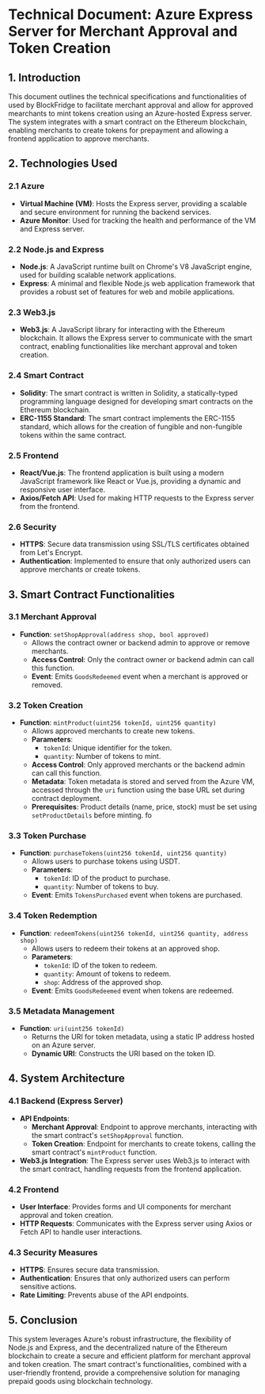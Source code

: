 # Technical Document: Azure Express Server for Merchant Approval and Token Creation

## **1. Introduction**

This document outlines the technical specifications and functionalities of used by BlockFridge to facilitate merchant approval and allow for approved mearchants to mint tokens creation using an Azure-hosted Express server. The system integrates with a smart contract on the Ethereum blockchain, enabling merchants to create tokens for prepayment and allowing a frontend application to approve merchants.

## **2. Technologies Used**

### **2.1 Azure**
- **Virtual Machine (VM)**: Hosts the Express server, providing a scalable and secure environment for running the backend services.
- **Azure Monitor**: Used for tracking the health and performance of the VM and Express server.

### **2.2 Node.js and Express**
- **Node.js**: A JavaScript runtime built on Chrome's V8 JavaScript engine, used for building scalable network applications.
- **Express**: A minimal and flexible Node.js web application framework that provides a robust set of features for web and mobile applications.

### **2.3 Web3.js**
- **Web3.js**: A JavaScript library for interacting with the Ethereum blockchain. It allows the Express server to communicate with the smart contract, enabling functionalities like merchant approval and token creation.

### **2.4 Smart Contract**
- **Solidity**: The smart contract is written in Solidity, a statically-typed programming language designed for developing smart contracts on the Ethereum blockchain.
- **ERC-1155 Standard**: The smart contract implements the ERC-1155 standard, which allows for the creation of fungible and non-fungible tokens within the same contract.

### **2.5 Frontend**
- **React/Vue.js**: The frontend application is built using a modern JavaScript framework like React or Vue.js, providing a dynamic and responsive user interface.
- **Axios/Fetch API**: Used for making HTTP requests to the Express server from the frontend.

### **2.6 Security**
- **HTTPS**: Secure data transmission using SSL/TLS certificates obtained from Let's Encrypt.
- **Authentication**: Implemented to ensure that only authorized users can approve merchants or create tokens.

## **3. Smart Contract Functionalities**

### **3.1 Merchant Approval**
- **Function**: `setShopApproval(address shop, bool approved)`
  - Allows the contract owner or backend admin to approve or remove merchants.
  - **Access Control**: Only the contract owner or backend admin can call this function.
  - **Event**: Emits `GoodsRedeemed` event when a merchant is approved or removed.

### **3.2 Token Creation**
- **Function**: `mintProduct(uint256 tokenId, uint256 quantity)`
  - Allows approved merchants to create new tokens.
  - **Parameters**:
    - `tokenId`: Unique identifier for the token.
    - `quantity`: Number of tokens to mint.
  - **Access Control**: Only approved merchants or the backend admin can call this function.
  - **Metadata**: Token metadata is stored and served from the Azure VM, accessed through the `uri` function using the base URL set during contract deployment.
  - **Prerequisites**: Product details (name, price, stock) must be set using `setProductDetails` before minting.
  fo
### **3.3 Token Purchase**
- **Function**: `purchaseTokens(uint256 tokenId, uint256 quantity)`
  - Allows users to purchase tokens using USDT.
  - **Parameters**:
    - `tokenId`: ID of the product to purchase.
    - `quantity`: Number of tokens to buy.
  - **Event**: Emits `TokensPurchased` event when tokens are purchased.

### **3.4 Token Redemption**
- **Function**: `redeemTokens(uint256 tokenId, uint256 quantity, address shop)`
  - Allows users to redeem their tokens at an approved shop.
  - **Parameters**:
    - `tokenId`: ID of the token to redeem.
    - `quantity`: Amount of tokens to redeem.
    - `shop`: Address of the approved shop.
  - **Event**: Emits `GoodsRedeemed` event when tokens are redeemed.

### **3.5 Metadata Management**
- **Function**: `uri(uint256 tokenId)`
  - Returns the URI for token metadata, using a static IP address hosted on an Azure server.
  - **Dynamic URI**: Constructs the URI based on the token ID.

## **4. System Architecture**

### **4.1 Backend (Express Server)**
- **API Endpoints**:
  - **Merchant Approval**: Endpoint to approve merchants, interacting with the smart contract's `setShopApproval` function.
  - **Token Creation**: Endpoint for merchants to create tokens, calling the smart contract's `mintProduct` function.
- **Web3.js Integration**: The Express server uses Web3.js to interact with the smart contract, handling requests from the frontend application.

### **4.2 Frontend**
- **User Interface**: Provides forms and UI components for merchant approval and token creation.
- **HTTP Requests**: Communicates with the Express server using Axios or Fetch API to handle user interactions.

### **4.3 Security Measures**
- **HTTPS**: Ensures secure data transmission.
- **Authentication**: Ensures that only authorized users can perform sensitive actions.
- **Rate Limiting**: Prevents abuse of the API endpoints.

## **5. Conclusion**

This system leverages Azure's robust infrastructure, the flexibility of Node.js and Express, and the decentralized nature of the Ethereum blockchain to create a secure and efficient platform for merchant approval and token creation. The smart contract's functionalities, combined with a user-friendly frontend, provide a comprehensive solution for managing prepaid goods using blockchain technology.

